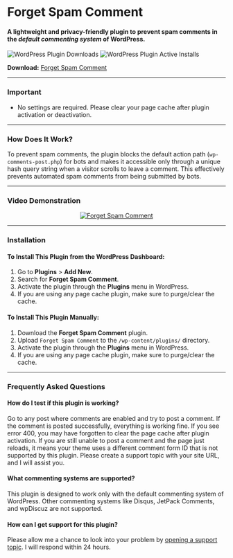 # Forget Spam Comment

#### A lightweight and privacy-friendly plugin to prevent spam comments in the *default commenting system* of WordPress.

![WordPress Plugin Downloads](https://img.shields.io/wordpress/plugin/dd/forget-spam-comment?&color=00796b&style=for-the-badge&labelColor=da3900&cacheSeconds=300) ![WordPress Plugin Active Installs](https://img.shields.io/wordpress/plugin/installs/forget-spam-comment?style=for-the-badge&labelColor=da3900&cacheSeconds=300&&color=00796b)

**Download:** [Forget Spam Comment](https://wordpress.org/plugins/forget-spam-comment/)

---

### Important
- No settings are required. Please clear your page cache after plugin activation or deactivation.

---

### How Does It Work?
To prevent spam comments, the plugin blocks the default action path (`wp-comments-post.php`) for bots and makes it accessible only through a unique hash query string when a visitor scrolls to leave a comment. This effectively prevents automated spam comments from being submitted by bots.

---

### Video Demonstration

<div align="center">
  <a href="https://www.youtube.com/watch?v=uwIfk08GSwk">
    <img src="https://i.imgur.com/RhxL0Ba.png" alt="Forget Spam Comment" />
  </a>
</div>

---

### Installation 

#### To Install This Plugin from the WordPress Dashboard:
1. Go to **Plugins** > **Add New**.
2. Search for **Forget Spam Comment**.
3. Activate the plugin through the **Plugins** menu in WordPress.
4. If you are using any page cache plugin, make sure to purge/clear the cache.

#### To Install This Plugin Manually:
1. Download the **Forget Spam Comment** plugin.
2. Upload `Forget Spam Comment` to the `/wp-content/plugins/` directory.
3. Activate the plugin through the **Plugins** menu in WordPress.
4. If you are using any page cache plugin, make sure to purge/clear the cache.

---

### Frequently Asked Questions

#### How do I test if this plugin is working?
Go to any post where comments are enabled and try to post a comment. If the comment is posted successfully, everything is working fine. If you see error 400, you may have forgotten to clear the page cache after plugin activation. If you are still unable to post a comment and the page just reloads, it means your theme uses a different comment form ID that is not supported by this plugin. Please create a support topic with your site URL, and I will assist you.

#### What commenting systems are supported?
This plugin is designed to work only with the default commenting system of WordPress. Other commenting systems like Disqus, JetPack Comments, and wpDiscuz are not supported.

#### How can I get support for this plugin?
Please allow me a chance to look into your problem by [opening a support topic](https://wordpress.org/support/plugin/forget-spam-comment/). I will respond within 24 hours.
